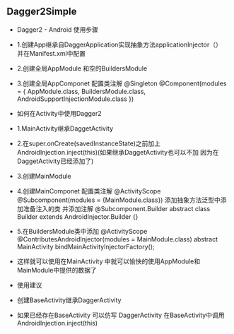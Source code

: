 ## Dagger2Simple

 * Dagger2 - Android 使用步骤
 * 1.创建App继承自DaggerApplication实现抽象方法applicationInjector（） 并在Manifest.xml中配置
 * 2.创建全局AppModule 和空的BuildersModule
 * 3.创建全局AppComponet 配置类注解
                         @Singleton
                         @Component(modules = {
                             AppModule.class,
                             BuildersModule.class,
                             AndroidSupportInjectionModule.class
                         })
 * 如何在Activity中使用Dagger2
 * 1.MainActivity继承DaggetActivity
 * 2.在super.onCreate(savedInstanceState)之前加上 AndroidInjection.inject(this)(如果继承DaggetActivity也可以不加 因为在DaggetActivity已经添加了)
 * 3.创建MainModule
 * 4.创建MainComponet  配置类注解
                    @ActivityScope
                    @Subcomponent(modules = {MainModule.class})
     添加抽象方法泛型中添加准备注入的类 并添加注解
     @Subcomponent.Builder
     abstract class Builder extends AndroidInjector.Builder<MainActivity> {}
 * 5.在BuildersModule类中添加
          @ActivityScope
          @ContributesAndroidInjector(modules = MainModule.class)
          abstract MainActivity bindMainActivityInjectorFactory();

 * 这样就可以使用在MainActivity 中就可以愉快的使用AppModule和MainModule中提供的数据了
 * 使用建议
 * 创建BaseActivity继承DaggerActivity
 * 如果已经存在BaseActivity 可以仿写 DaggerActivity
   在BaseActivity中调用AndroidInjection.inject(this)